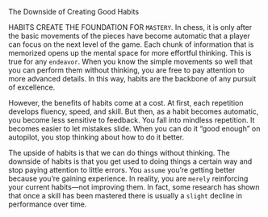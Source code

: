 The Downside of Creating Good Habits

HABITS CREATE THE FOUNDATION FOR `MASTERY`. In chess, it is only after
the basic movements of the pieces have become automatic that a
player can focus on the next level of the game. Each chunk of
information that is memorized opens up the mental space for more
effortful thinking. This is true for any `endeavor`. When you know the
simple movements so well that you can perform them without
thinking, you are free to pay attention to more advanced details. In
this way, habits are the backbone of any pursuit of excellence.

However, the benefits of habits come at a cost. At first, each
repetition develops fluency, speed, and skill. But then, as a habit
becomes automatic, you become less sensitive to feedback. You fall
into mindless repetition. It becomes easier to let mistakes slide. When
you can do it “good enough” on autopilot, you stop thinking about how
to do it better.

The upside of habits is that we can do things without thinking. The
downside of habits is that you get used to doing things a certain way
and stop paying attention to little errors. You `assume` you’re getting
better because you’re gaining experience. In reality, you are `merely`
reinforcing your current habits—not improving them. In fact, some
research has shown that once a skill has been mastered there is usually
a `slight` decline in performance over time.